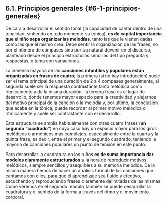 ## 6.1\. Principios generales {#6-1-principios-generales}

De cara a desarrollar el sentido tonal (la capacidad de cantar dentro de una tonalidad, sintiendo en todo momento su tónica), **es de capital importancia que el niño sepa organizar las melodías**, tanto las que le vienen dadas como las que él mismo crea. Debe sentir la organización de las frases, no por el número de compases sino por su natural devenir en el discurso, planteado desde el principio estructuras sencillas del tipo pregunta y respuestas, o tema con variaciones.

La inmensa mayoría de las **canciones infantiles y populares están organizadas en frases de cuatro**; la primera (si no hay introducción) suele ser el tema principal de una duración de 2 a 4 compases generalmente, al segunda suele ser la respuesta contrastante tanto melódica como rítmicamente y de la misma duración, la tercera frase es el lugar de desarrollo, donde tenemos mayor espacio para la creatividad y alejarnos del motivo principal de la canción o la melodía y, por último, la conclusión que acaba en la tónica, puede recordar al primer motivo melódica o rítmicamente y suele ser contrastante con el desarrollo.

Esta estructura se amplía habitualmente con otras cuatro frases (**un segundo “cuadrado”**) en cuyo caso hay un espacio mayor para los giros melódicos o armónicos más complejos, especialmente entre la cuarta y la quinta frase, es decir, entre el primer y el segundo cuadrado, teniendo la mayoría de canciones populares un punto de tensión en este punto.

Para desarrollar la cuadratura en los niños **es de suma importancia dar modelos claramente estructurados** a la hora de reproducir motivos melódicos, siempre sencillos y asequibles a su memoria melódica. De la misma manera hemos de hacer un análisis formal de las canciones que cantamos con ellos, para que el aprendizaje sea fluido y efectivo, escuchando y reproduciendo frases claramente delimitadas de las mismas. Como veremos en el segundo módulo también se puede desarrollar la cuadratura y el sentido de la forma a través del ritmo y el movimiento  corporal.